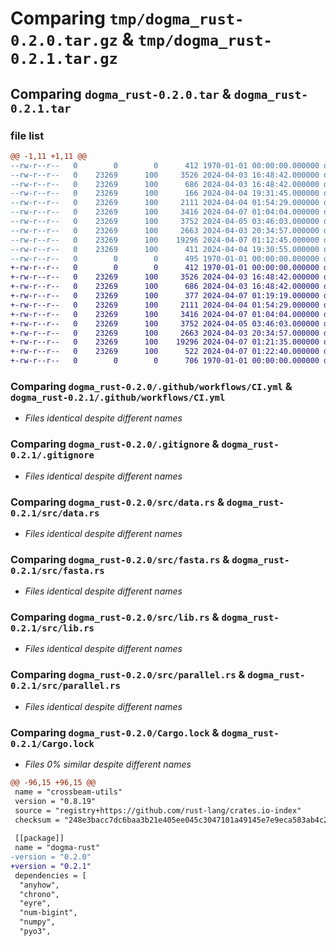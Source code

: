 # Comparing `tmp/dogma_rust-0.2.0.tar.gz` & `tmp/dogma_rust-0.2.1.tar.gz`

## Comparing `dogma_rust-0.2.0.tar` & `dogma_rust-0.2.1.tar`

### file list

```diff
@@ -1,11 +1,11 @@
--rw-r--r--   0        0        0      412 1970-01-01 00:00:00.000000 dogma_rust-0.2.0/Cargo.toml
--rw-r--r--   0    23269      100     3526 2024-04-03 16:48:42.000000 dogma_rust-0.2.0/.github/workflows/CI.yml
--rw-r--r--   0    23269      100      686 2024-04-03 16:48:42.000000 dogma_rust-0.2.0/.gitignore
--rw-r--r--   0    23269      100      166 2024-04-04 19:31:45.000000 dogma_rust-0.2.0/README.md
--rw-r--r--   0    23269      100     2111 2024-04-04 01:54:29.000000 dogma_rust-0.2.0/src/data.rs
--rw-r--r--   0    23269      100     3416 2024-04-07 01:04:04.000000 dogma_rust-0.2.0/src/fasta.rs
--rw-r--r--   0    23269      100     3752 2024-04-05 03:46:03.000000 dogma_rust-0.2.0/src/lib.rs
--rw-r--r--   0    23269      100     2663 2024-04-03 20:34:57.000000 dogma_rust-0.2.0/src/parallel.rs
--rw-r--r--   0    23269      100    19296 2024-04-07 01:12:45.000000 dogma_rust-0.2.0/Cargo.lock
--rw-r--r--   0    23269      100      411 2024-04-04 19:30:55.000000 dogma_rust-0.2.0/pyproject.toml
--rw-r--r--   0        0        0      495 1970-01-01 00:00:00.000000 dogma_rust-0.2.0/PKG-INFO
+-rw-r--r--   0        0        0      412 1970-01-01 00:00:00.000000 dogma_rust-0.2.1/Cargo.toml
+-rw-r--r--   0    23269      100     3526 2024-04-03 16:48:42.000000 dogma_rust-0.2.1/.github/workflows/CI.yml
+-rw-r--r--   0    23269      100      686 2024-04-03 16:48:42.000000 dogma_rust-0.2.1/.gitignore
+-rw-r--r--   0    23269      100      377 2024-04-07 01:19:19.000000 dogma_rust-0.2.1/README.md
+-rw-r--r--   0    23269      100     2111 2024-04-04 01:54:29.000000 dogma_rust-0.2.1/src/data.rs
+-rw-r--r--   0    23269      100     3416 2024-04-07 01:04:04.000000 dogma_rust-0.2.1/src/fasta.rs
+-rw-r--r--   0    23269      100     3752 2024-04-05 03:46:03.000000 dogma_rust-0.2.1/src/lib.rs
+-rw-r--r--   0    23269      100     2663 2024-04-03 20:34:57.000000 dogma_rust-0.2.1/src/parallel.rs
+-rw-r--r--   0    23269      100    19296 2024-04-07 01:21:35.000000 dogma_rust-0.2.1/Cargo.lock
+-rw-r--r--   0    23269      100      522 2024-04-07 01:22:40.000000 dogma_rust-0.2.1/pyproject.toml
+-rw-r--r--   0        0        0      706 1970-01-01 00:00:00.000000 dogma_rust-0.2.1/PKG-INFO
```

### Comparing `dogma_rust-0.2.0/.github/workflows/CI.yml` & `dogma_rust-0.2.1/.github/workflows/CI.yml`

 * *Files identical despite different names*

### Comparing `dogma_rust-0.2.0/.gitignore` & `dogma_rust-0.2.1/.gitignore`

 * *Files identical despite different names*

### Comparing `dogma_rust-0.2.0/src/data.rs` & `dogma_rust-0.2.1/src/data.rs`

 * *Files identical despite different names*

### Comparing `dogma_rust-0.2.0/src/fasta.rs` & `dogma_rust-0.2.1/src/fasta.rs`

 * *Files identical despite different names*

### Comparing `dogma_rust-0.2.0/src/lib.rs` & `dogma_rust-0.2.1/src/lib.rs`

 * *Files identical despite different names*

### Comparing `dogma_rust-0.2.0/src/parallel.rs` & `dogma_rust-0.2.1/src/parallel.rs`

 * *Files identical despite different names*

### Comparing `dogma_rust-0.2.0/Cargo.lock` & `dogma_rust-0.2.1/Cargo.lock`

 * *Files 0% similar despite different names*

```diff
@@ -96,15 +96,15 @@
 name = "crossbeam-utils"
 version = "0.8.19"
 source = "registry+https://github.com/rust-lang/crates.io-index"
 checksum = "248e3bacc7dc6baa3b21e405ee045c3047101a49145e7e9eca583ab4c2ca5345"
 
 [[package]]
 name = "dogma-rust"
-version = "0.2.0"
+version = "0.2.1"
 dependencies = [
  "anyhow",
  "chrono",
  "eyre",
  "num-bigint",
  "numpy",
  "pyo3",
```

